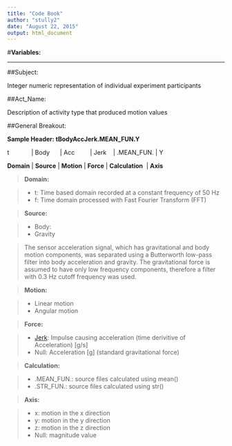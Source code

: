 ```yaml
---
title: "Code Book"
author: "stully2"
date: "August 22, 2015"
output: html_document
---
```

#**Variables:**

----------------------

##Subject:

Integer numeric representation of individual experiment participants

##Act_Name:

Description of activity type that produced motion values


##General Breakout:

**Sample Header: tBodyAccJerk.MEAN_FUN.Y**


t &nbsp;&nbsp;&nbsp;&nbsp;&nbsp;&nbsp;&nbsp;&nbsp;&nbsp;&nbsp;&nbsp; |  Body &nbsp;&nbsp;&nbsp;&nbsp; |  Acc &nbsp;&nbsp;&nbsp;&nbsp;&nbsp;&nbsp;&nbsp; |  Jerk &nbsp;&nbsp; |  .MEAN_FUN. |  Y

**Domain**  |  **Source**  |  **Motion**  |  **Force**  |  **Calculation**&nbsp; |  **Axis**

>**Domain:**

 > - t: Time based domain recorded at a constant frequency of 50 Hz 
 > - f: Time domain processed with Fast Fourier Transform (FFT)

>**Source:**

> -  Body:
> -  Gravity 

> The sensor acceleration signal, which has gravitational and body motion components, was separated using a Butterworth low-pass filter into body acceleration and gravity. The gravitational force is assumed to have only low frequency components, therefore a filter with 0.3 Hz cutoff frequency was used.

>**Motion:**

> -  Linear motion
> -  Angular motion

>**Force:**

> -  [Jerk](https://en.wikipedia.org/wiki/Jerk_%28physics%29): Impulse causing acceleration (time derivitive of Acceleration) [g/s]
> -  Null: Acceleration [g] (standard gravitational force)

>**Calculation:**

> -  .MEAN_FUN.: source files calculated using mean()
> -  .STR_FUN.: source files calculated using str()

>**Axis:**

> -  x: motion in the x direction
> -  y: motion in the y direction
> -  z: motion in the z direction
> -  Null: magnitude value
